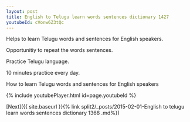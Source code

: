 ```yaml
---
layout: post
title: English to Telugu learn words sentences dictionary 1427 
youtubeId: cVonw6Z3tQc
---
```

 
 
Helps to learn Telugu words and sentences for English speakers.

Opportunitiy to repeat the words sentences. 

Practice Telugu language. 
 
10 minutes practice every day. 
 
How to learn Telugu words and sentences for English speakers 
 
{% include youtubePlayer.html id=page.youtubeId %}
 
 
[Next]({{ site.baseurl }}{% link  split2/_posts/2015-02-01-English to telugu learn words sentences dictionary 1368 .md%})
 
